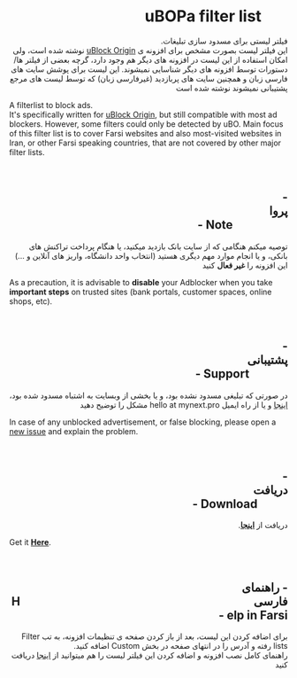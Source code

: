 <h1 dir="ltr">&nbsp&nbsp&nbsp&nbsp&nbsp&nbsp&nbsp&nbsp&nbsp&nbsp&nbsp&nbsp&nbsp&nbsp&nbsp&nbsp&nbsp&nbsp&nbsp&nbsp&nbsp&nbsp&nbsp&nbsp&nbsp&nbsp&nbsp&nbsp&nbsp&nbsp&nbsp&nbsp&nbsp&nbsp&nbsp&nbsp&nbspuBOPa filter list</h1>
<p dir="rtl">
فیلتر لیستی برای مسدود سازی تبلیغات.
  </br>
  این فیلتر لیست بصورت مشخص برای افزونه ی <a href="https://github.com/gorhill/uBlock/">uBlock Origin</a> نوشته شده است، ولی امکان استفاده از این لیست در افزونه های دیگر هم وجود دارد، گرچه بعضی از فیلتر ها/دستورات توسط افزونه های دیگر شناسایی نمیشوند. این لیست برای پوشش سایت های فارسی زبان و همچنین سایت های پربازدید (غیرفارسی زبان) که توسط لیست های مرجع پشتیبانی نمیشوند نوشته شده است
</p>
<p dir="ltr">
A filterlist to block ads. </br>It's specifically written for <a href="https://github.com/gorhill/uBlock">uBlock Origin</a>, but still compatible with most ad blockers. However, some filters could only be detected by uBO. Main focus of this filter list is to cover Farsi websites and also most-visited websites in Iran, or other Farsi speaking countries, that are not covered by other major filter lists.
</p></br>
<h2 dir="rtl">- پروا&nbsp&nbsp&nbsp&nbsp&nbsp&nbsp&nbsp&nbsp&nbsp&nbsp&nbsp&nbsp&nbsp&nbsp&nbsp&nbsp&nbsp&nbsp&nbsp&nbsp&nbsp&nbsp&nbsp&nbsp&nbsp&nbsp&nbsp&nbsp&nbsp&nbsp&nbsp&nbsp&nbsp&nbsp&nbsp&nbsp&nbsp&nbsp&nbsp&nbsp&nbsp&nbsp&nbsp&nbsp&nbsp&nbsp&nbsp&nbsp&nbsp&nbsp&nbsp&nbsp&nbsp&nbsp&nbsp&nbsp&nbsp&nbsp&nbsp&nbsp&nbsp&nbsp&nbsp&nbsp&nbsp&nbsp&nbsp&nbsp&nbsp&nbsp&nbsp&nbsp&nbsp&nbsp&nbsp&nbsp&nbsp&nbsp&nbsp&nbsp&nbsp&nbsp&nbsp&nbsp&nbsp&nbsp&nbsp&nbsp&nbsp&nbsp&nbsp&nbsp&nbsp&nbsp&nbsp&nbsp&nbsp&nbsp&nbsp&nbsp&nbsp&nbsp&nbsp&nbsp&nbsp&nbsp&nbsp&nbsp&nbsp&nbsp&nbsp&nbsp&nbsp&nbspNote -</h2>

<p dir="rtl">
توصیه میکنم هنگامی که از سایت بانک بازدید میکنید، یا هنگام پرداخت تراکنش های بانکی، و یا انجام موارد مهم دیگری هستید (انتخاب واحد دانشگاه، واریز های آنلاین و ...) این افزونه را <b>غیر فعال</b> کنید
</p>
<p dir="ltr">
As a precaution, it is advisable to <b>disable</b> your Adblocker when you take <b>important steps</b> on trusted sites (bank portals, customer spaces, online shops, etc).
</p></br>
<h2 dir="rtl">- پشتیبانی&nbsp&nbsp&nbsp&nbsp&nbsp&nbsp&nbsp&nbsp&nbsp&nbsp&nbsp&nbsp&nbsp&nbsp&nbsp&nbsp&nbsp&nbsp&nbsp&nbsp&nbsp&nbsp&nbsp&nbsp&nbsp&nbsp&nbsp&nbsp&nbsp&nbsp&nbsp&nbsp&nbsp&nbsp&nbsp&nbsp&nbsp&nbsp&nbsp&nbsp&nbsp&nbsp&nbsp&nbsp&nbsp&nbsp&nbsp&nbsp&nbsp&nbsp&nbsp&nbsp&nbsp&nbsp&nbsp&nbsp&nbsp&nbsp&nbsp&nbsp&nbsp&nbsp&nbsp&nbsp&nbsp&nbsp&nbsp&nbsp&nbsp&nbsp&nbsp&nbsp&nbsp&nbsp&nbsp&nbsp&nbsp&nbsp&nbsp&nbsp&nbsp&nbsp&nbsp&nbsp&nbsp&nbsp&nbsp&nbsp&nbsp&nbsp&nbsp&nbsp&nbsp&nbsp&nbsp&nbsp&nbsp&nbsp&nbsp&nbspSupport -</h2>
<p dir="rtl">
در صورتی که تبلیغی مسدود نشده بود، و یا بخشی از وبسایت به اشتباه مسدود شده بود، <a href="https://github.com/nimasaj/uBO_Filterlist/issues/new">اینجا</a> و یا از راه ایمیل hello at mynext.pro مشکل را توضیح دهید 
</p>
<p dir="ltr">
In case of any unblocked advertisement, or false blocking, please open a <a href="https://github.com/nimasaj/uBO_Filterlist/issues/new">new issue</a> and explain the problem.
</p></br>
<h2 dir="rtl">- دریافت&nbsp&nbsp&nbsp&nbsp&nbsp&nbsp&nbsp&nbsp&nbsp&nbsp&nbsp&nbsp&nbsp&nbsp&nbsp&nbsp&nbsp&nbsp&nbsp&nbsp&nbsp&nbsp&nbsp&nbsp&nbsp&nbsp&nbsp&nbsp&nbsp&nbsp&nbsp&nbsp&nbsp&nbsp&nbsp&nbsp&nbsp&nbsp&nbsp&nbsp&nbsp&nbsp&nbsp&nbsp&nbsp&nbsp&nbsp&nbsp&nbsp&nbsp&nbsp&nbsp&nbsp&nbsp&nbsp&nbsp&nbsp&nbsp&nbsp&nbsp&nbsp&nbsp&nbsp&nbsp&nbsp&nbsp&nbsp&nbsp&nbsp&nbsp&nbsp&nbsp&nbsp&nbsp&nbsp&nbsp&nbsp&nbsp&nbsp&nbsp&nbsp&nbsp&nbsp&nbsp&nbsp&nbsp&nbsp&nbsp&nbsp&nbsp&nbsp&nbsp&nbsp&nbsp&nbsp&nbsp&nbsp&nbsp&nbspDownload -</h2>
<p dir="rtl">
دریافت از <a href=https://raw.githubusercontent.com/nimasaj/uBO_Filterlist/master/BLF.txt><b>اینجا</b></a>.
</p>
<p dir="ltr">
Get it <a href=https://raw.githubusercontent.com/nimasaj/uBO_Filterlist/master/BLF.txt><b>Here</b></a>.
</p></br>

<h2 dir="rtl">- راهنمای فارسی&nbsp&nbsp&nbsp&nbsp&nbsp&nbsp&nbsp&nbsp&nbsp&nbsp&nbsp&nbsp&nbsp&nbsp&nbsp&nbsp&nbsp&nbsp&nbsp&nbsp&nbsp&nbsp&nbsp&nbsp&nbsp&nbsp&nbsp&nbsp&nbsp&nbsp&nbsp&nbsp&nbsp&nbsp&nbsp&nbsp&nbsp&nbsp&nbsp&nbsp&nbsp&nbsp&nbsp&nbsp&nbsp&nbsp&nbsp&nbsp&nbsp&nbsp&nbsp&nbsp&nbsp&nbsp&nbsp&nbsp&nbsp&nbsp&nbsp&nbsp&nbsp&nbsp&nbsp&nbsp&nbsp&nbsp&nbsp&nbsp&nbsp&nbsp&nbsp&nbsp&nbsp&nbsp&nbsp&nbsp&nbsp&nbsp&nbsp&nbsp&nbsp&nbsp&nbsp&nbsp&nbspHelp in Farsi -</h2>
<p dir="rtl">
برای اضافه کردن این لیست، بعد از باز کردن صفحه ی تنظیمات افزونه، به تب Filter lists رفته و آدرس را در انتهای صفحه در بخش Custom اضافه کنید.</br>
راهنمای کامل نصب افزونه و اضافه کردن این فیلتر لیست را هم میتوانید از <a href="http://mynext.pro/uBO_installation_help_Farsi.pdf">اینجا</a> دریافت کنید
</p>
